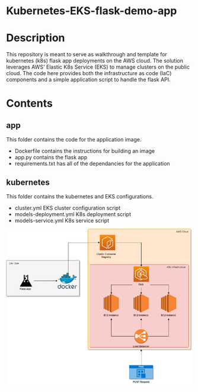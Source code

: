 # Kubernetes-EKS-flask-demo-app


# Description
This repository is meant to serve as walkthrough and template for kubernetes (k8s) flask app deployments on the AWS cloud. The solution leverages AWS' Elastic K8s Service (EKS) to manage clusters on the public cloud. The code here provides both the infrastructure as code (IaC) components and a simple application script to handle the flask API. 

# Contents

## app 
This folder contains the code for the application image. 
- Dockerfile contains the instructions for building an image
- app.py contains the flask app
- requirements.txt has all of the dependancies for the application

## kubernetes
This folder contains the kubernetes and EKS configurations. 
- cluster.yml EKS cluster configuration script
- models-deployment.yml K8s deployment script
- models-service.yml K8s service script

<img src="assets/K8s_sample_app_archi.drawio.png" alt="solution diagram" width="600"/>
